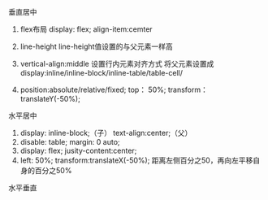 垂直居中
1. flex布局
display: flex;
align-item:cemter

2. line-height
line-height值设置的与父元素一样高

3. vertical-align:middle 设置行内元素对齐方式
将父元素设置成display:inline/inline-block/inline-table/table-cell/

4. position:absolute/relative/fixed;
top： 50%;
transform：translateY(-50%);
<!-- top: calc((100% - 自身高度)/2); -->
<!-- transform:translateY(calc((100% - 自身高度)/2)) -->



水平居中
1. display: inline-block;（子） text-align:center;（父）
2. disable: table; margin: 0 auto;
2. display: flex; jusity-content:center;
3. left: 50%; transform:translateX(-50%); 距离左侧百分之50，再向左平移自身的百分之50%
<!-- left: calc((100% - 自身宽度)/2) -->
<!-- transform:translateX(calc((100% - 自身宽度)/2)) -->
<!-- margin-left: -自身宽度/2 -->

水平垂直

